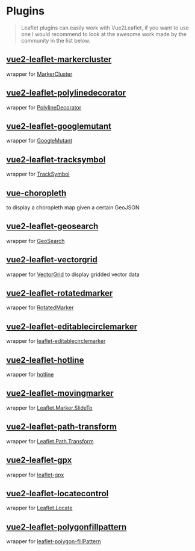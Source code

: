 # Plugins

> Leaflet plugins can easily work with Vue2Leaflet, if you want to use one I would recommend to look at the awesome work made by the community in the list below.


## [vue2-leaflet-markercluster](https://github.com/jperelli/vue2-leaflet-markercluster)

wrapper for [MarkerCluster](https://github.com/Leaflet/Leaflet.markercluster)

## [vue2-leaflet-polylinedecorator](https://github.com/jperelli/vue2-leaflet-polylinedecorator)

wrapper for [PolylineDecorator](https://github.com/bbecquet/Leaflet.PolylineDecorator)

## [vue2-leaflet-googlemutant](https://github.com/jperelli/vue2-leaflet-googlemutant)

wrapper for [GoogleMutant](https://gitlab.com/IvanSanchez/Leaflet.GridLayer.GoogleMutant)

## [vue2-leaflet-tracksymbol](https://github.com/ais-one/vue2-leaflet-tracksymbol)

wrapper for [TrackSymbol](https://github.com/lethexa/leaflet-tracksymbol)

## [vue-choropleth](https://github.com/voluntadpear/vue-choropleth)

to display a choropleth map given a certain GeoJSON

## [vue2-leaflet-geosearch](https://github.com/fega/vue2-leaflet-geosearch)

wrapper for [GeoSearch](https://github.com/smeijer/leaflet-geosearch)

## [vue2-leaflet-vectorgrid](https://github.com/tesselo/vue2-leaflet-vectorgrid)

wrapper for [VectorGrid](https://github.com/Leaflet/Leaflet.VectorGrid) to display gridded vector data

## [vue2-leaflet-rotatedmarker](https://github.com/imudin/vue2-leaflet-rotatedmarker)

wrapper for [RotatedMarker](https://github.com/bbecquet/Leaflet.RotatedMarker)

## [vue2-leaflet-editablecirclemarker](https://github.com/cualbondi/vue2-leaflet-editablecirclemarker)

wrapper for [leaflet-editablecirclemarker](https://github.com/cualbondi/leaflet-editablecirclemarker)

## [vue2-leaflet-hotline](https://github.com/ikmolbo/vue2-leaflet-hotline)

wrapper for [hotline](https://github.com/iosphere/Leaflet.hotline)

## [vue2-leaflet-movingmarker](https://github.com/LouisMazel/vue2-leaflet-movingmarker)

wrapper for [Leaflet.Marker.SlideTo](https://gitlab.com/IvanSanchez/Leaflet.Marker.SlideTo)

## [vue2-leaflet-path-transform](https://github.com/imudin/vue2-leaflet-path-transform)

wrapper for [Leaflet.Path.Transform](https://github.com/w8r/Leaflet.Path.Transform)

## [vue2-leaflet-gpx](https://github.com/tdcook/vue2-leaflet-gpx)

wrapper for [leaflet-gpx](https://github.com/mpetazzoni/leaflet-gpx)

## [vue2-leaflet-locatecontrol](https://github.com/vUdav/vue2-leaflet-locatecontrol)

wrapper for [Leaflet.Locate](https://github.com/domoritz/leaflet-locatecontrol)

## [vue2-leaflet-polygonfillpattern](https://github.com/guillaumejounel/vue2-leaflet-polygonfillpattern)

wrapper for [leaflet-polygon-fillPattern](https://github.com/lwsu/leaflet-polygon-fillPattern)

